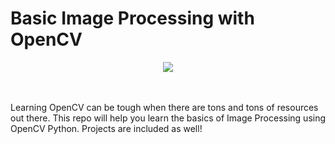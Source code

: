 <h1>Basic Image Processing with OpenCV</h1>
<p align="center">
  <img src=https://user-images.githubusercontent.com/55954313/156826246-91d78bb0-5f48-4207-95ff-d4316d09b369.png>
</p>
<br><br>
Learning OpenCV can be tough when there are tons and tons of resources out there. This repo will help you learn the basics of Image Processing using OpenCV Python.
Projects are included as well!
